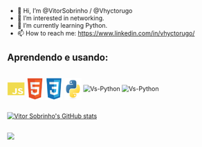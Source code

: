 - 👋 Hi, I’m @VitorSobrinho / @Vhyctorugo
- 👀 I’m interested in networking.
- 🌱 I’m currently learning Python.
- 📫 How to reach me: https://www.linkedin.com/in/vhyctorugo/

##
## Aprendendo e usando:


<div style="display: inline_block"><br>
  <img align="center" alt="Vs-Js" height="30" width="40" src="https://raw.githubusercontent.com/devicons/devicon/master/icons/javascript/javascript-plain.svg">

  <img align="center" alt="Vs-HTML" height="50" width="40" src="https://raw.githubusercontent.com/devicons/devicon/master/icons/html5/html5-original.svg">
  <img align="center" alt="Vs-CSS" height="50" width="40" src="https://raw.githubusercontent.com/devicons/devicon/master/icons/css3/css3-original.svg">
  <img align="center" alt="Vs-Python" height="50" width="40" src="https://raw.githubusercontent.com/devicons/devicon/master/icons/python/python-original.svg">
  <img align="center" alt="Vs-Python" height="50" width="40" 
src="https://cdn.jsdelivr.net/gh/devicons/devicon/icons/linux/linux-original.svg">
  <img align="center" alt="Vs-Python" height="50" width="40" 
src="https://cdn.jsdelivr.net/gh/devicons/devicon/icons/vscode/vscode-original.svg">

            
          

</div>
  

##

[![Vitor Sobrinho's GitHub stats](https://github-readme-stats.vercel.app/api?username=vitorsobrinho&show_icons=true&theme=radical)](https://github.com/vitorsobrinho/github-readme-stats)

##
 
<div> 

  <a href = "mailto:vitor_s@id.uff.br
"><img src="https://img.shields.io/badge/-Gmail-%23333?style=for-the-badge&logo=gmail&logoColor=white" target="_blank"></a>
  
<!---
Vhyctorugo/Vhyctorugo is a ✨ special ✨ repository because its `README.md` (this file) appears on your GitHub profile.
You can click the Preview link to take a look at your changes.
--->
